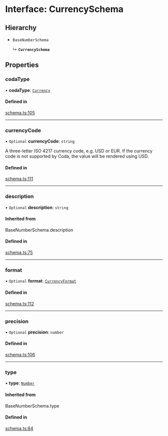 # Interface: CurrencySchema

## Hierarchy

- `BaseNumberSchema`

  ↳ **`CurrencySchema`**

## Properties

### codaType

• **codaType**: [`Currency`](../enums/ValueHintType.md#currency)

#### Defined in

[schema.ts:105](https://github.com/coda/packs-sdk/blob/main/schema.ts#L105)

___

### currencyCode

• `Optional` **currencyCode**: `string`

A three-letter ISO 4217 currency code, e.g. USD or EUR.
If the currency code is not supported by Coda, the value will be rendered using USD.

#### Defined in

[schema.ts:111](https://github.com/coda/packs-sdk/blob/main/schema.ts#L111)

___

### description

• `Optional` **description**: `string`

#### Inherited from

BaseNumberSchema.description

#### Defined in

[schema.ts:75](https://github.com/coda/packs-sdk/blob/main/schema.ts#L75)

___

### format

• `Optional` **format**: [`CurrencyFormat`](../enums/CurrencyFormat.md)

#### Defined in

[schema.ts:112](https://github.com/coda/packs-sdk/blob/main/schema.ts#L112)

___

### precision

• `Optional` **precision**: `number`

#### Defined in

[schema.ts:106](https://github.com/coda/packs-sdk/blob/main/schema.ts#L106)

___

### type

• **type**: [`Number`](../enums/ValueType.md#number)

#### Inherited from

BaseNumberSchema.type

#### Defined in

[schema.ts:84](https://github.com/coda/packs-sdk/blob/main/schema.ts#L84)
